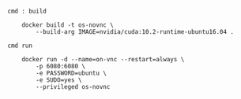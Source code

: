 ``` cmd : build ```
```
    docker build -t os-novnc \
        --build-arg IMAGE=nvidia/cuda:10.2-runtime-ubuntu16.04 .
```

``` cmd run ```
```
    docker run -d --name=on-vnc --restart=always \
        -p 6080:6080 \
        -e PASSWORD=ubuntu \
        -e SUDO=yes \
        --privileged os-novnc
```
